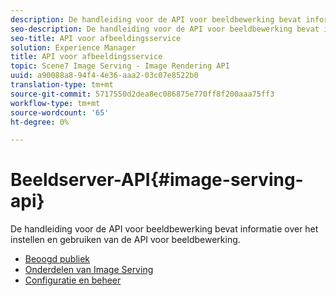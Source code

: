 ```yaml
---
description: De handleiding voor de API voor beeldbewerking bevat informatie over het instellen en gebruiken van de API voor beeldbewerking.
seo-description: De handleiding voor de API voor beeldbewerking bevat informatie over het instellen en gebruiken van de API voor beeldbewerking.
seo-title: API voor afbeeldingsservice
solution: Experience Manager
title: API voor afbeeldingsservice
topic: Scene7 Image Serving - Image Rendering API
uuid: a90088a8-94f4-4e36-aaa2-03c07e8522b0
translation-type: tm+mt
source-git-commit: 5717550d2dea8ec086875e770ff8f200aaa75ff3
workflow-type: tm+mt
source-wordcount: '65'
ht-degree: 0%

---
```



# Beeldserver-API{#image-serving-api}

De handleiding voor de API voor beeldbewerking bevat informatie over het instellen en gebruiken van de API voor beeldbewerking.

* [Beoogd publiek](c-intended-audience.md)
* [Onderdelen van Image Serving](r-components.md)
* [Configuratie en beheer](c-configuration-and-administration/c-configuration-and-administration.md)
